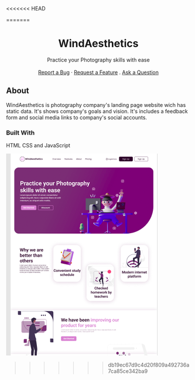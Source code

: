 <<<<<<< HEAD
 
=======
<h1 align="center">WindAesthetics</h1>


<div align="center">
  Practice your Photography skills with ease
  <br />
  <br />
  <a href="#">Report a Bug</a>
  ·
  <a href="#">Request a Feature</a>
  .
  <a href="#">Ask a Question</a>
</div>


## About

WindAesthetics is photography company's landing page website wich has static data. It's shows company's goals and vision. It's includes a feedback form and social media links to company's social accounts.

### Built With
HTML CSS and JavaScript


![alt text](/assets/preview.png)
>>>>>>> db19ec67d9c4d20f809a492736a7ca85ce342ba9
